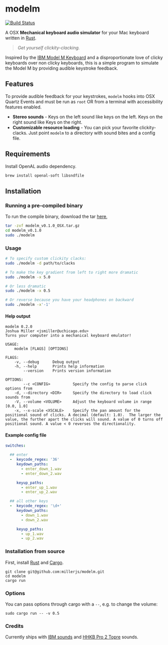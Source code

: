 # modelm
[![Build Status](https://travis-ci.org/millerjs/modelm.svg?branch=master)](https://travis-ci.org/millerjs/modelm)

A OSX **Mechanical keyboard audio simulator** for your Mac keyboard written in [Rust](https://www.rust-lang.org/).

> *Get yourself clickity-clacking.*

Inspired by the [IBM Model M Keyboard](https://en.wikipedia.org/wiki/Model_M_keyboard) and a disproportionate love of clicky keyboards over non clicky keyboards, this is a simple program to simulate the Model M by providing audible keystroke feedback.

## Features
To provide audible feedback for your keystrokes, `modelm` hooks into OSX Quartz Events and must be run as `root` OR from a terminal with accessibility features enabled.

* **Stereo sounds** - Keys on the left sound like keys on the left. Keys on the right sound like Keys on the right.
* **Customizable resource loading** - You can pick your favorite clickity-clacks.  Just point `modelm` to a directory with sound bites and a config file.

## Requirements

Install OpenAL audio dependency.
```bash
brew install openal-soft libsndfile
```

## Installation


### Running a pre-compiled binary

To run the compile binary, download the tar [here](https://github.com/millerjs/modelm/releases/download/0.1.0/modelm_v0.1.0_OSX.tar.gz),
```bash
tar -zxf modelm_v0.1.0_OSX.tar.gz
cd modelm_v0.1.0
sudo ./modelm
```

### Usage

```bash
# To specify custom clickity clacks:
sudo ./modelm -d path/to/clacks

# To make the key gradient from left to right more dramatic
sudo ./modelm -x 5.0

# Or less dramatic
sudo ./modelm -x 0.5

# Or reverse because you have your headphones on backward
sudo ./modelm -x'-1'
```

#### Help output

```
modelm 0.2.0
Joshua Miller <jsmiller@uchicago.edu>
Turns your computer into a mechanical keyboard emulator!

USAGE:
	modelm [FLAGS] [OPTIONS]

FLAGS:
    -v, --debug      Debug output
    -h, --help       Prints help information
        --version    Prints version information

OPTIONS:
        --c <CONFIG>          Specify the config to parse click options from
    -d, --directory <DIR>     Specify the directory to load click sounds from
    -V, --volume <VOLUME>     Adjust the keyboard volume in range [0.0, 1.0]
    -x, --x-scale <XSCALE>    Specify the pan amount for the positional sound of clicks. A decimal (default: 1.0).  The larger the value, the further apart the clicks will sound. A value of 0 turns off positional sound. A value < 0 reverses the directionality.

```

#### Example config file
```yaml
switches:

  ## enter
  -  keycode_regex: '36'
     keydown_paths:
       - enter_down_1.wav
       - enter_down_2.wav

     keyup_paths:
       - enter_up_1.wav
       - enter_up_2.wav

  ## all other keys
  -  keycode_regex: '\d+'
     keydown_paths:
       - down_1.wav
       - down_2.wav

     keyup_paths:
       - up_1.wav
       - up_2.wav
```

### Installation from source

First, install [Rust](https://github.com/rust-lang/rustup) and [Cargo](https://crates.io/).

```
git clone git@github.com:millerjs/modelm.git
cd modelm
cargo run
```

### Options

You can pass options through cargo with a `--`, e.g. to change the volume:
```
sudo cargo run -- -v 0.5
```

### Credits

Currently ships with [IBM sounds](https://webwit.nl/input/kbsim/) and [HHKB Pro 2 Topre]( https://www.youtube.com/watch?v=9hXeG_YEkBs) sounds.
